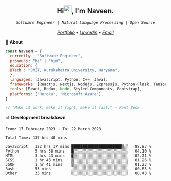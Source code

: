 <h2 align="center">Hi<img src="https://media.giphy.com/media/hvRJCLFzcasrR4ia7z/giphy.gif" width="25px" height="25px">, I'm Naveen.
</h2>


<p align="center"><code><em>Software Engineer | Natural Language Processing | Open Source</em></code></p>


<p align="center">
  <a href="https://naveen8801.github.io/portfolio/"><em>Portfolio</em></a> •
  <a href="https://www.linkedin.com/in/naveen-kumar-6777881ab/"><em>Linkedin</em></a> •
<!--   <a href="https://twitter.com/naveen_8801"><em>Twitter</em></a> • -->
  <a href="mailto:naveensharma10d@gmail.com"><em>Email</em></a>
</p>

👋 **About**

```javascript
const NaveeN = {
  currently : "Software Engineer",
  pronouns: "he" | "him",
  education: {
  BTech : "JMIT, Kurukshetra University, Haryana",
  },
  languages: [Javascript, Python, C++, Java],
  frameworks: [Reactjs, Nextjs, Nodejs, Expressjs, Python-Flask, Tensorflow],
  tools: [React, Redux, Node, Styled-Components, Bootstrap],
  platforms: ["Heroku", "Microsoft Azure"],
}

// “Make it work, make it right, make it fast.” – Kent Beck

```


📊 **Development breakdown**

<!--START_SECTION:stats-->

```text
From: 17 February 2023 - To: 22 March 2023

Total Time: 137 hrs 40 mins

JavaScript   122 hrs 17 mins ██████████████████████▒░░   88.83 %
Python       5 hrs 38 mins   █░░░░░░░░░░░░░░░░░░░░░░░░   04.10 %
HTML         3 hrs 43 mins   ▓░░░░░░░░░░░░░░░░░░░░░░░░   02.71 %
SCSS         1 hr 43 mins    ▒░░░░░░░░░░░░░░░░░░░░░░░░   01.26 %
JSON         1 hr 41 mins    ▒░░░░░░░░░░░░░░░░░░░░░░░░   01.23 %
Bash         53 mins         ░░░░░░░░░░░░░░░░░░░░░░░░░   00.65 %
Other        35 mins         ░░░░░░░░░░░░░░░░░░░░░░░░░   00.43 %
```

<!--END_SECTION:stats-->


